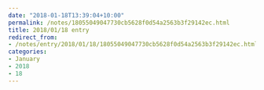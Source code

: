 ```yaml
---
date: "2018-01-18T13:39:04+10:00"
permalink: /notes/18055049047730cb5628f0d54a2563b3f29142ec.html
title: 2018/01/18 entry
redirect_from:
- /notes/entry/2018/01/18/18055049047730cb5628f0d54a2563b3f29142ec.html
categories:
- January
- 2018
- 18
---
```

